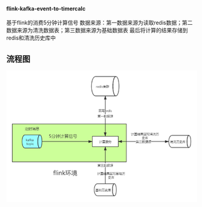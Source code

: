 #### flink-kafka-event-to-timercalc

基于flink的消费5分钟计算信号 数据来源：第一数据来源为读取redis数据；第二数据来源为清洗数据表；第三数据来源为基础数据表 最后将计算的结果存储到redis和清洗历史库中

## 流程图
![1603331277515](..\image\flink-kafka-event-to-timercalc.png)